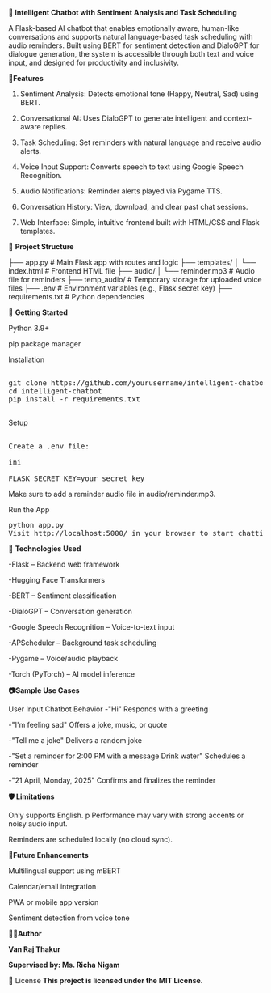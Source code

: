 **🤖 Intelligent Chatbot with Sentiment Analysis and Task Scheduling**

A Flask-based AI chatbot that enables emotionally aware, human-like conversations and supports natural language-based task scheduling with audio reminders. Built using BERT for sentiment detection and DialoGPT for dialogue generation, the system is accessible through both text and voice input, and designed for productivity and inclusivity.

**🔧Features**

1. Sentiment Analysis: Detects emotional tone (Happy, Neutral, Sad) using BERT.
   
2. Conversational AI: Uses DialoGPT to generate intelligent and context-aware replies.
   
3. Task Scheduling: Set reminders with natural language and receive audio alerts.
   
4. Voice Input Support: Converts speech to text using Google Speech Recognition.
   
5. Audio Notifications: Reminder alerts played via Pygame TTS.
    
6. Conversation History: View, download, and clear past chat sessions.
   
7. Web Interface: Simple, intuitive frontend built with HTML/CSS and Flask templates.
    

📂 **Project Structure**

├── app.py                    # Main Flask app with routes and logic
├── templates/
│   └── index.html            # Frontend HTML file
├── audio/
│   └── reminder.mp3          # Audio file for reminders
├── temp_audio/               # Temporary storage for uploaded voice files
├── .env                      # Environment variables (e.g., Flask secret key)
├── requirements.txt          # Python dependencies


🚀 **Getting Started**

Python 3.9+

pip package manager

Installation

<pre> 
git clone https://github.com/yourusername/intelligent-chatbot.git
cd intelligent-chatbot
pip install -r requirements.txt
 </pre>

Setup

<pre> 
Create a .env file:

ini

FLASK_SECRET_KEY=your_secret_key
</pre>

Make sure to add a reminder audio file in audio/reminder.mp3.

Run the App

<pre>
python app.py
Visit http://localhost:5000/ in your browser to start chatting.  </pre>

🧠 **Technologies Used**

-Flask – Backend web framework

-Hugging Face Transformers

-BERT – Sentiment classification

-DialoGPT – Conversation generation

-Google Speech Recognition – Voice-to-text input

-APScheduler – Background task scheduling

-Pygame – Voice/audio playback

-Torch (PyTorch) – AI model inference

**📷Sample Use Cases**

User Input	Chatbot Behavior
-"Hi"	Responds with a greeting

-"I'm feeling sad"	Offers a joke, music, or quote

-"Tell me a joke"	Delivers a random joke

-"Set a reminder for 2:00 PM with a message Drink water"	Schedules a reminder

-"21 April, Monday, 2025"	Confirms and finalizes the reminder

**🛡 Limitations**

Only supports English.
p
Performance may vary with strong accents or noisy audio input.

Reminders are scheduled locally (no cloud sync).

**📌Future Enhancements**

Multilingual support using mBERT

Calendar/email integration

PWA or mobile app version

Sentiment detection from voice tone

**👨‍💻Author**

**Van Raj Thakur**

**Supervised by: Ms. Richa Nigam**

📃 License
**This project is licensed under the MIT License.**
